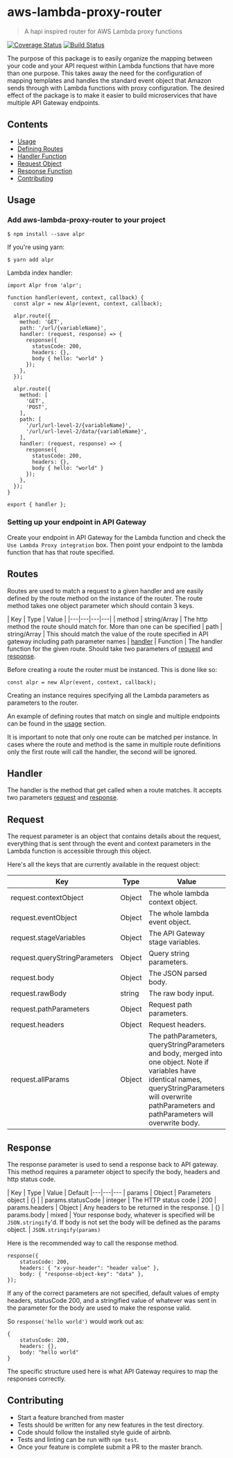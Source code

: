 # aws-lambda-proxy-router
> A hapi inspired router for AWS Lambda proxy functions

[![Coverage Status](https://coveralls.io/repos/github/aceew/lambda-proxy-router/badge.svg?branch=master)](https://coveralls.io/github/aceew/lambda-proxy-router?branch=master)
[![Build Status](https://travis-ci.org/aceew/lambda-proxy-router.svg?branch=master)](https://travis-ci.org/aceew/lambda-proxy-router)

The purpose of this package is to easily organize the mapping between your code and your API request within Lambda functions that have more than one purpose. This takes away the need for the configuration of mapping templates and handles the standard event object that Amazon sends through with Lambda functions with proxy configuration. The desired effect of the package is to make it easier to build microservices that have multiple API Gateway endpoints.

## Contents
- [Usage](#usage)
- [Defining Routes](#routes)
- [Handler Function](#handler)
- [Request Object](#request)
- [Response Function](#response)
- [Contributing](#contributing)

## Usage
### Add aws-lambda-proxy-router to your project
```console
$ npm install --save alpr
```
If you're using yarn:
```console
$ yarn add alpr
```

Lambda index handler:

```
import Alpr from 'alpr';

function handler(event, context, callback) {
  const alpr = new Alpr(event, context, callback);

  alpr.route({
    method: 'GET',
    path: '/url/{variableName}',
    handler: (request, response) => {
      response({
        statusCode: 200,
        headers: {},
        body { hello: "world" }
      });
    },
  });

  alpr.route({
    method: [
      'GET',
      'POST',
    ],
    path: [
      '/url/url-level-2/{variableName}',
      '/url/url-level-2/data/{variableName}',
    ],
    handler: (request, response) => {
      response({
        statusCode: 200,
        headers: {},
        body { hello: "world" }
      });
    },
  });
}

export { handler };
```
### Setting up your endpoint in API Gateway
Create your endpoint in API Gateway for the Lambda function and check the `Use Lambda Proxy integration` box. Then point your endpoint to the lambda function that has that route specified.

## Routes
Routes are used to match a request to a given handler and are easily defined by the route method on the instance of the router. The route method takes one object parameter which should contain 3 keys.

| Key | Type | Value |
|---|---|---|---|
| method | string/Array | The http method the route should match for. More than one can be specified
| path | string/Array | This should match the value of the route specified in API gateway including path parameter names
| [handler](#handler) | Function | The handler function for the given route. Should take two parameters of [request](#request) and [response](#response).

Before creating a route the router must be instanced. This is done like so:

`const alpr = new Alpr(event, context, callback);`

Creating an instance requires specifying all the Lambda parameters as parameters to the router.


An example of defining routes that match on single and multiple endpoints can be found in the [usage](#usage) section.

It is important to note that only one route can be matched per instance. In cases where the route and method is the same in multiple route definitions only the first route will call the handler, the second will be ignored.

## Handler
The handler is the method that get called when a route matches. It accepts two parameters [request](#request) and [response](#response).

## Request
The request parameter is an object that contains details about the request, everything that is sent through the event and context parameters in the Lambda function is accessible through this object.

Here's all the keys that are currently available in the request object:

| Key | Type | Value
|---|---|---
| request.contextObject | Object | The whole lambda context object.
| request.eventObject | Object | The whole lambda event object.
| request.stageVariables | Object | The API Gateway stage variables.
| request.queryStringParameters | Object | Query string parameters.
| request.body | Object | The JSON parsed body.
| request.rawBody | string | The raw body input.
| request.pathParameters | Object | Request path parameters.
| request.headers | Object | Request headers.
| request.allParams | Object | The pathParameters, queryStringParameters and body, merged into one object. Note if variables have identical names, queryStringParameters will overwrite pathParameters and pathParameters will overwrite body.


## Response
The response parameter is used to send a response back to API gateway. This method requires a parameter object to specify the body, headers and http status code.

| Key | Type | Value | Default
|---|---|---
| params | Object | Parameters object | {} |
| params.statusCode | integer | The HTTP status code | 200
| params.headers | Object | Any headers to be returned in the response. | {}
| params.body | mixed | Your response body, whatever is specified will be `JSON.stringify`'d. If body is not set the body will be defined as the params object. | `JSON.stringify(params)`

Here is the recommended way to call the response method.
```
response({
    statusCode: 200,
    headers: { "x-your-header": "header value" },
    body: { "response-object-key": "data" },
});
```

If any of the correct parameters are not specified, default values of empty headers, statusCode 200, and a stringified value of whatever was sent in the parameter for the body are used to make the response valid.

So `response('hello world')` would work out as:
```
{
    statusCode: 200,
    headers: {},
    body: "hello world"
}
```

The specific structure used here is what API Gateway requires to map the responses correctly.

## Contributing
 - Start a feature branched from master
 - Tests should be written for any new features in the test directory.
 - Code should follow the installed style guide of airbnb.
 - Tests and linting can be run with `npm test`.
 - Once your feature is complete submit a PR to the master branch.
